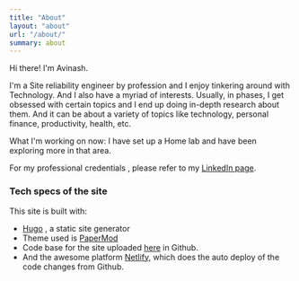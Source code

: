 ```yaml
---
title: "About"
layout: "about"
url: "/about/"
summary: about
---
```


Hi there! I'm Avinash.

I'm a Site reliability engineer by profession and I enjoy tinkering around with Technology. And I also have a myriad of interests. Usually, in phases, I get obsessed with certain topics and I end up doing in-depth research about them. And it can be about a variety of topics like technology, personal finance, productivity, health, etc.

What I'm working on now: I have set up a Home lab and have been exploring more in that area.

For my professional credentials , please refer to my [LinkedIn page](https://www.linkedin.com/in/avinashdharan/). 

### Tech specs of the site
This site is built with:  
* [Hugo](https://gohugo.io/) , a static site generator
* Theme used is [PaperMod](https://github.com/adityatelange/hugo-PaperMod)
* Code base for the site uploaded [here](https://github.com/avinashdharan/avinashdharan.com/) in Github.
* And the awesome platform [Netlify](https://www.netlify.com/), which does the auto deploy of the code changes from Github. 